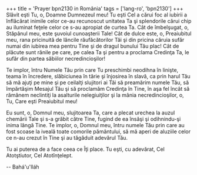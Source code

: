 +++
title = 'Prayer bpn2130 in România'
tags = ['lang-ro', 'bpn2130']
+++
Slăvit eşti Tu, o, Doamne Dumnezeul meu! Tu eşti Cel a cărui foc al iubirii a înflăcărat inimile celor ce-au recunoscut unitatea Ta şi splendorile cărui chip au iluminat feţele celor ce s-au apropiat de curtea Ta. Cât de îmbelşugat, o, Stăpânul meu, este şuvoiul cunoaşterii Tale! Cât de dulce este, o, Preaiubitul meu, rana pricinuită de lăncile răufăcătorilor Tăi şi din pricina căruia sufăr numai din iubirea mea pentru Tine şi de dragul bunului Tău plac! Cât de plăcute sunt rănile pe care, pe calea Ta şi pentru a proclama Credinţa Ta, le sufăr din partea săbiilor necredincioşilor!

Te implor, întru Numele Tău prin care Tu preschimbi neodihna în linişte, teama în încredere, slăbiciunea în tărie şi înjosirea în slavă, ca prin harul Tău să mă ajuţi pe mine şi pe ceilalţi slujitori ai Tăi să preamărim numele Tău, să împărtăşim Mesajul Tău şi să proclamăm Credinţa în Tine, în aşa fel încât să rămânem neclintiţi la asalturile nelegiuiţilor şi la mânia necredincioşilor, o, Tu, Care eşti Preaiubitul meu!

Eu sunt, o, Domnul meu, slujitoarea Ta, care a plecat urechea la auzul chemării Tale şi s-a grăbit către Tine, fugind de ea însăşi şi odihnindu-şi inima lângă Tine. Te implor, o, Domnul meu, întru numele Tău prin care au fost scoase la iveală toate comorile pământului, să mă aperi de aluziile celor ce n-au crezut în Tine şi au tăgăduit adevărul Tău.

Tu ai puterea de a face ceea ce Îţi place. Tu eşti, cu adevărat, Cel Atotştiutor, Cel Atotînţelept.

-- Bahá'u'lláh
